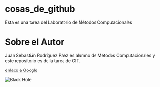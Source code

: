 # cosas_de_github
Esta es una tarea del Laboratorio de Métodos Computacionales

# Sobre el Autor
Juan Sebastián Rodríguez Páez es alumno de Métodos Computacionales y este repositorio es de la tarea de GIT. 

[enlace a Google](https://www.google.com/)

![Black Hole](https://upload.wikimedia.org/wikipedia/commons/thumb/4/4f/Black_hole_-_Messier_87_crop_max_res.jpg/1200px-Black_hole_-_Messier_87_crop_max_res.jpg)
